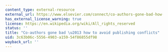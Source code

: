 ```yaml
---
content_type: external-resource
external_url: https://www.elsevier.com/connect/co-authors-gone-bad-how-to-avoid-publishing-conflicts
has_external_license_warning: true
license: https://en.wikipedia.org/wiki/All_rights_reserved
status: ''
title: "Co-authors gone bad \u2013 how to avoid publishing conflicts"
uid: 3c63b06c-5556-4903-a159-54f86855df98
wayback_url: ''
---
```

